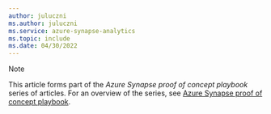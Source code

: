 ```yaml
---
author: juluczni
ms.author: juluczni
ms.service: azure-synapse-analytics
ms.topic: include
ms.date: 04/30/2022
---
```


> [!NOTE]
> This article forms part of the *Azure Synapse proof of concept playbook* series of articles. For an overview of the series, see [Azure Synapse proof of concept playbook](../proof-of-concept-playbook-overview.md).
